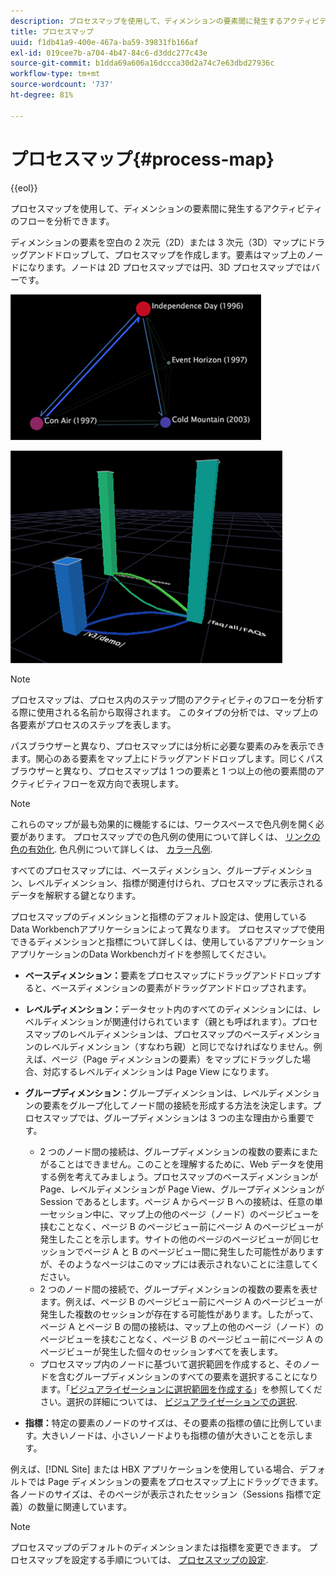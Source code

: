 ```yaml
---
description: プロセスマップを使用して、ディメンションの要素間に発生するアクティビティのフローを分析できます。
title: プロセスマップ
uuid: f1db41a9-400e-467a-ba59-39831fb166af
exl-id: 019cee7b-a704-4b47-84c6-d3ddc277c43e
source-git-commit: b1dda69a606a16dccca30d2a74c7e63dbd27936c
workflow-type: tm+mt
source-wordcount: '737'
ht-degree: 81%

---
```


# プロセスマップ{#process-map}

{{eol}}

プロセスマップを使用して、ディメンションの要素間に発生するアクティビティのフローを分析できます。

ディメンションの要素を空白の 2 次元（2D）または 3 次元（3D）マップにドラッグアンドドロップして、プロセスマップを作成します。要素はマップ上のノードになります。ノードは 2D プロセスマップでは円、3D プロセスマップではバーです。

![](assets/vis_2DProcessMap.png)

![](assets/vis_3DProcessMap.png)

>[!NOTE]
>
>プロセスマップは、プロセス内のステップ間のアクティビティのフローを分析する際に使用される名前から取得されます。 このタイプの分析では、マップ上の各要素がプロセスのステップを表します。

パスブラウザーと異なり、プロセスマップには分析に必要な要素のみを表示できます。関心のある要素をマップ上にドラッグアンドドロップします。同じくパスブラウザーと異なり、プロセスマップは 1 つの要素と 1 つ以上の他の要素間のアクティビティフローを双方向で表現します。

>[!NOTE]
>
>これらのマップが最も効果的に機能するには、ワークスペースで色凡例を開く必要があります。 プロセスマップでの色凡例の使用について詳しくは、 [リンクの色の有効化](../../../../home/c-get-started/c-analysis-vis/c-proc-maps/c-act-color-lnks.md#concept-2c9b9f67f2bd4cd7a5431fa21c094edc). 色凡例について詳しくは、 [カラー凡例](../../../../home/c-get-started/c-analysis-vis/c-legends/c-color-leg.md#concept-f84d51dc0d6547f981d0642fc2d01358).

すべてのプロセスマップには、ベースディメンション、グループディメンション、レベルディメンション、指標が関連付けられ、プロセスマップに表示されるデータを解釈する鍵となります。

プロセスマップのディメンションと指標のデフォルト設定は、使用しているData Workbenchアプリケーションによって異なります。 プロセスマップで使用できるディメンションと指標について詳しくは、使用しているアプリケーションアプリケーションのData Workbenchガイドを参照してください。

* **ベースディメンション：**&#x200B;要素をプロセスマップにドラッグアンドドロップすると、ベースディメンションの要素がドラッグアンドドロップされます。
* **レベルディメンション：**&#x200B;データセット内のすべてのディメンションには、レベルディメンションが関連付けられています（親とも呼ばれます）。プロセスマップのレベルディメンションは、プロセスマップのベースディメンションのレベルディメンション（すなわち親）と同じでなければなりません。例えば、ページ（Page ディメンションの要素）をマップにドラッグした場合、対応するレベルディメンションは Page View になります。
* **グループディメンション：**&#x200B;グループディメンションは、レベルディメンションの要素をグループ化してノード間の接続を形成する方法を決定します。プロセスマップでは、グループディメンションは 3 つの主な理由から重要です。

   * 2 つのノード間の接続は、グループディメンションの複数の要素にまたがることはできません。このことを理解するために、Web データを使用する例を考えてみましょう。プロセスマップのベースディメンションが Page、レベルディメンションが Page View、グループディメンションが Session であるとします。ページ A からページ B への接続は、任意の単一セッション中に、マップ上の他のページ（ノード）のページビューを挟むことなく、ページ B のページビュー前にページ A のページビューが発生したことを示します。サイトの他のページのページビューが同じセッションでページ A と B のページビュー間に発生した可能性がありますが、そのようなページはこのマップには表示されないことに注意してください。
   * 2 つのノード間の接続で、グループディメンションの複数の要素を表せます。例えば、ページ B のページビュー前にページ A のページビューが発生した複数のセッションが存在する可能性があります。したがって、ページ A とページ B の間の接続は、マップ上の他のページ（ノード）のページビューを挟むことなく、ページ B のページビュー前にページ A のページビューが発生した個々のセッションすべてを表します。
   * プロセスマップ内のノードに基づいて選択範囲を作成すると、そのノードを含むグループディメンションのすべての要素を選択することになります。「[ビジュアライゼーションに選択範囲を作成する](../../../../home/c-get-started/c-vis/c-sel-vis/c-sel-vis.md#concept-012870ec22c7476e9afbf3b8b2515746)」を参照してください。選択の詳細については、 [ビジュアライゼーションでの選択](../../../../home/c-get-started/c-vis/c-sel-vis/c-sel-vis.md#concept-012870ec22c7476e9afbf3b8b2515746).

* **指標：**&#x200B;特定の要素のノードのサイズは、その要素の指標の値に比例しています。大きいノードは、小さいノードよりも指標の値が大きいことを示します。

例えば、[!DNL Site] または HBX アプリケーションを使用している場合、デフォルトでは Page ディメンションの要素をプロセスマップ上にドラッグできます。各ノードのサイズは、そのページが表示されたセッション（Sessions 指標で定義）の数量に関連しています。

>[!NOTE]
>
>プロセスマップのデフォルトのディメンションまたは指標を変更できます。 プロセスマップを設定する手順については、 [プロセスマップの設定](../../../../home/c-get-started/c-intf-anlys-ftrs/t-config-proc-maps.md#task-4a95730b18a14bc790a77c013832b2d6).

